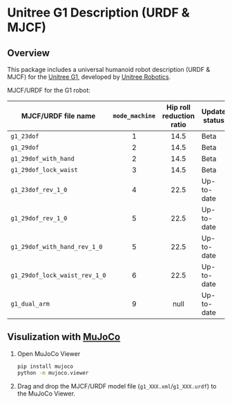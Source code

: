 # Unitree G1 Description (URDF & MJCF)

## Overview

This package includes a universal humanoid robot description (URDF & MJCF) for the [Unitree G1](https://www.unitree.com/g1/), developed by [Unitree Robotics](https://www.unitree.com/).

MJCF/URDF for the G1 robot:

| MJCF/URDF file name           | `mode_machine` | Hip roll reduction ratio | Update status | dof#leg | dof#waist | dof#arm | dof#hand |
| ----------------------------- | :------------: | :----------------------: | ------------- | :-----: | :-------: | :-----: | :------: |
| `g1_23dof`                    |       1        |           14.5           | Beta          |   6*2   |     1     |   5*2   |    0     |
| `g1_29dof`                    |       2        |           14.5           | Beta          |   6*2   |     3     |   7*2   |    0     |
| `g1_29dof_with_hand`          |       2        |           14.5           | Beta          |   6*2   |     3     |   7*2   |   7*2    |
| `g1_29dof_lock_waist`         |       3        |           14.5           | Beta          |   6*2   |     1     |   7*2   |    0     |
| `g1_23dof_rev_1_0`            |       4        |           22.5           | Up-to-date    |   6*2   |     1     |   5*2   |    0     |
| `g1_29dof_rev_1_0`            |       5        |           22.5           | Up-to-date    |   6*2   |     3     |   7*2   |    0     |
| `g1_29dof_with_hand_rev_1_0`  |       5        |           22.5           | Up-to-date    |   6*2   |     3     |   7*2   |   7*2    |
| `g1_29dof_lock_waist_rev_1_0` |       6        |           22.5           | Up-to-date    |   6*2   |     1     |   7*2   |    0     |
| `g1_dual_arm`                 |       9        |           null           | Up-to-date    |    0    |     0     |   7*2   |    0     |

## Visulization with [MuJoCo](https://github.com/google-deepmind/mujoco)

1. Open MuJoCo Viewer

   ```bash
   pip install mujoco
   python -m mujoco.viewer
   ```

2. Drag and drop the MJCF/URDF model file (`g1_XXX.xml`/`g1_XXX.urdf`) to the MuJoCo Viewer.
